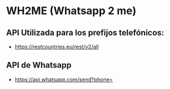 # WH2ME (Whatsapp 2 me)

## API Utilizada para los prefijos telefónicos:

* https://restcountries.eu/rest/v2/all

## API de Whatsapp

* https://api.whatsapp.com/send?phone=